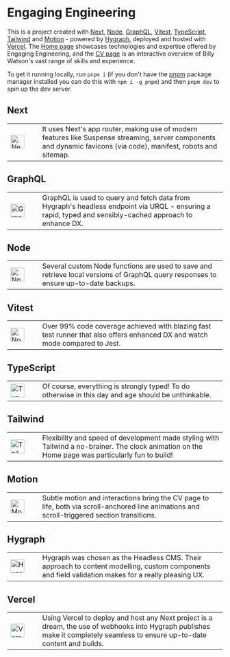 # Engaging Engineering

This is a project created with [Next](https://nextjs.org/), [Node](https://nodejs.org/en), [GraphQL](https://graphql.org/), [Vitest](https://vitest.dev/), [TypeScript](https://www.typescriptlang.org/), [Tailwind](https://tailwindcss.com/) and [Motion](https://motion.dev/) - powered by [Hygraph](https://hygraph.com/), deployed and hosted with [Vercel](https://vercel.com/). The [Home page](https://www.engaging.engineering/) showcases technologies and expertise offered by Engaging Engineering, and the [CV page](https://www.engaging.engineering/cv) is an interactive overview of Billy Watson's vast range of skills and experience.

To get it running locally, run `pnpm i` (if you don't have the [pnpm](https://pnpm.io/) package manager installed you can do this with `npm i -g pnpm`) and then `pnpm dev` to spin up the dev server.

## Next

<table>
  <tr>
    <td width="58">
      <img src="https://eu-west-2.graphassets.com/clua49x6o2fv607l98axy16wb/cm3h83ncpbi5h07mpb71mbnfy" alt="Next icon" width="32" />
    </td>
    <td>
      It uses Next's app router, making use of modern features like Suspense streaming, server components and dynamic favicons (via code), manifest, robots and sitemap.
    </td>
  </tr>
</table>

## GraphQL

<table>
  <tr>
    <td width="58">
      <img src="https://eu-west-2.graphassets.com/clua49x6o2fv607l98axy16wb/cm3h862c7baty07mnczjsadoq" alt="GraphQL icon" width="32" />
    </td>
    <td>
      GraphQL is used to query and fetch data from Hygraph's headless endpoint via URQL - ensuring a rapid, typed and sensibly-cached approach to enhance DX.
    </td>
  </tr>
</table>

## Node

<table>
  <tr>
    <td width="58">
      <img src="https://eu-west-2.graphassets.com/clua49x6o2fv607l98axy16wb/cm3h843reblgj07l7ngxmszpx" alt="Node icon" width="32" />
    </td>
    <td>
      Several custom Node functions are used to save and retrieve local versions of GraphQL query responses to ensure up-to-date backups.
    </td>
  </tr>
</table>

## Vitest

<table>
  <tr>
    <td width="58">
      <img src="https://eu-west-2.graphassets.com/clua49x6o2fv607l98axy16wb/cm669n3dj0eki07l1ll2mj10q" alt="Node icon" width="32" />
    </td>
    <td>
      Over 99% code coverage achieved with blazing fast test runner that also offers enhanced DX and watch mode compared to Jest.
    </td>
  </tr>
</table>

## TypeScript

<table>
  <tr>
    <td width="58">
      <img src="https://eu-west-2.graphassets.com/clua49x6o2fv607l98axy16wb/cm3h857ombalp07mnsaxn1xzp" alt="TypeScript icon" width="32" />
    </td>
    <td>
      Of course, everything is strongly typed! To do otherwise in this day and age should be unthinkable.
    </td>
  </tr>
</table>

## Tailwind

<table>
  <tr>
    <td width="58">
      <img src="https://eu-west-2.graphassets.com/clua49x6o2fv607l98axy16wb/cm3h87lylbm0a07l7j1a78y0z" alt="Tailwind icon" width="32" />
    </td>
    <td>
      Flexibility and speed of development made styling with Tailwind a no-brainer. The clock animation on the Home page was particularly fun to build!
    </td>
  </tr>
</table>

## Motion

<table>
  <tr>
    <td width="58">
      <img src="https://eu-west-2.graphassets.com/clua49x6o2fv607l98axy16wb/cm669n3dz0f3e07mk7qg2n4z3" alt="Motion icon" width="32" />
    </td>
    <td>
      Subtle motion and interactions bring the CV page to life, both via scroll-anchored line animations and scroll-triggered section transitions.
    </td>
  </tr>
</table>

## Hygraph

<table>
  <tr>
    <td width="58">
      <img src="https://eu-west-2.graphassets.com/clua49x6o2fv607l98axy16wb/cm669n3dx0e5s07l33tu0wk61" alt="Hygraph icon" width="32" />
    </td>
    <td>
      Hygraph was chosen as the Headless CMS. Their approach to content modelling, custom components and field validation makes for a really pleasing UX.
    </td>
  </tr>
</table>

## Vercel

<table>
  <tr>
    <td width="58">
      <img src="https://eu-west-2.graphassets.com/clua49x6o2fv607l98axy16wb/cm669n3e50e5w07l3y6quuosf" alt="Vercel icon" width="32" />
    </td>
    <td>
      Using Vercel to deploy and host any Next project is a dream, the use of webhooks into Hygraph publishes make it completely seamless to ensure up-to-date content and builds.
    </td>
  </tr>
</table>
